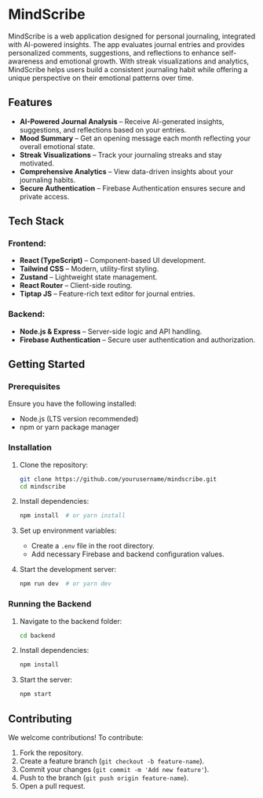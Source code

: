 # MindScribe

MindScribe is a web application designed for personal journaling, integrated with AI-powered insights. The app evaluates journal entries and provides personalized comments, suggestions, and reflections to enhance self-awareness and emotional growth. With streak visualizations and analytics, MindScribe helps users build a consistent journaling habit while offering a unique perspective on their emotional patterns over time.

## Features

- **AI-Powered Journal Analysis** – Receive AI-generated insights, suggestions, and reflections based on your entries.
- **Mood Summary** – Get an opening message each month reflecting your overall emotional state.
- **Streak Visualizations** – Track your journaling streaks and stay motivated.
- **Comprehensive Analytics** – View data-driven insights about your journaling habits.
- **Secure Authentication** – Firebase Authentication ensures secure and private access.

## Tech Stack

### Frontend:
- **React (TypeScript)** – Component-based UI development.
- **Tailwind CSS** – Modern, utility-first styling.
- **Zustand** – Lightweight state management.
- **React Router** – Client-side routing.
- **Tiptap JS** – Feature-rich text editor for journal entries.

### Backend:
- **Node.js & Express** – Server-side logic and API handling.
- **Firebase Authentication** – Secure user authentication and authorization.

## Getting Started

### Prerequisites
Ensure you have the following installed:
- Node.js (LTS version recommended)
- npm or yarn package manager

### Installation
1. Clone the repository:
   ```sh
   git clone https://github.com/yourusername/mindscribe.git
   cd mindscribe
   ```

2. Install dependencies:
   ```sh
   npm install  # or yarn install
   ```

3. Set up environment variables:
   - Create a `.env` file in the root directory.
   - Add necessary Firebase and backend configuration values.

4. Start the development server:
   ```sh
   npm run dev  # or yarn dev
   ```

### Running the Backend
1. Navigate to the backend folder:
   ```sh
   cd backend
   ```
2. Install dependencies:
   ```sh
   npm install
   ```
3. Start the server:
   ```sh
   npm start
   ```

## Contributing
We welcome contributions! To contribute:
1. Fork the repository.
2. Create a feature branch (`git checkout -b feature-name`).
3. Commit your changes (`git commit -m 'Add new feature'`).
4. Push to the branch (`git push origin feature-name`).
5. Open a pull request.


